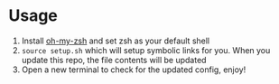 # Usage
1. Install [oh-my-zsh](https://ohmyz.sh/#install) and set zsh as your default shell
2. `source setup.sh` which will setup symbolic links for you. When you update this repo, the file contents will be updated
3. Open a new terminal to check for the updated config, enjoy!
